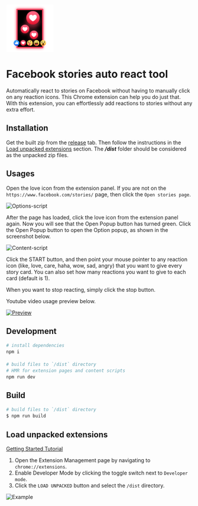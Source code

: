 ![logo](/src/assets/icons/icon128.png)

# Facebook stories auto react tool

Automatically react to stories on Facebook without having to manually click on any reaction icons. This Chrome extension can help you do just that. With this extension, you can effortlessly add reactions to stories without any extra effort.

## Installation 
Get the built zip from the [release](https://github.com/biplobsd/alrsf/releases/latest) tab. Then follow the instructions in the [Load unpacked extensions](#load-unpacked-extensions) section. The ***/dist*** folder should be considered as the unpacked zip files.

## Usages 
Open the love icon from the extension panel. If you are not on the `https://www.facebook.com/stories/` page, then click the `Open stories page`.

![Options-script](https://user-images.githubusercontent.com/43641536/221245815-b7a0aa0b-c200-4357-b158-3d5e841ba4d2.png)

After the page has loaded, click the love icon from the extension panel again. Now you will see that the Open Popup button has turned green. Click the Open Popup button to open the Option popup, as shown in the screenshot below.

![Content-script](https://user-images.githubusercontent.com/43641536/221246872-5f32f298-7709-4da2-b753-af9274dd92b0.png)

Click the START button, and then point your mouse pointer to any reaction icon (like, love, care, haha, wow, sad, angry) that you want to give every story card. You can also set how many reactions you want to give to each card (default is 1).

When you want to stop reacting, simply click the stop button.

Youtube video usage preview below.

[![Preview](http://img.youtube.com/vi/V9LMkKN5jFQ/0.jpg)](http://www.youtube.com/watch?v=V9LMkKN5jFQ)

## Development

```bash
# install dependencies
npm i

# build files to `/dist` directory
# HMR for extension pages and content scripts
npm run dev
```

## Build

```bash
# build files to `/dist` directory
$ npm run build
```

## Load unpacked extensions

[Getting Started Tutorial](https://developer.chrome.com/docs/extensions/mv3/getstarted/)

1. Open the Extension Management page by navigating to `chrome://extensions`.
2. Enable Developer Mode by clicking the toggle switch next to `Developer mode`.
3. Click the `LOAD UNPACKED` button and select the `/dist` directory.

![Example](https://wd.imgix.net/image/BhuKGJaIeLNPW9ehns59NfwqKxF2/vOu7iPbaapkALed96rzN.png?auto=format&w=571)
